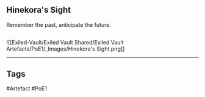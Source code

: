 ## Hinekora's Sight
Remember the past, anticipate the future.
##
![[Exiled-Vault/Exiled Vault Shared/Exiled Vault Artefacts/PoE1/_Images/Hinekora's Sight.png]]

---
## Tags
#Artefact
#PoE1